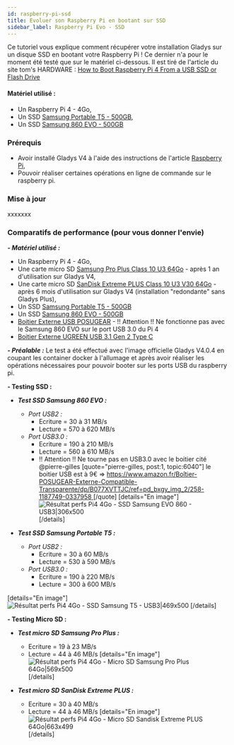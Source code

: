 ```yaml
---
id: raspberry-pi-ssd
title: Evoluer son Raspberry Pi en bootant sur SSD
sidebar_label: Raspberry Pi Evo - SSD
---
```


Ce tutoriel vous explique comment récupérer votre installation Gladys sur un disque SSD en bootant votre Raspberry Pi ! Ce dernier n'a pour le moment été testé que sur le matériel ci-dessous. Il est tiré de l'article du site tom's HARDWARE : [How to Boot Raspberry Pi 4 From a USB SSD or Flash Drive](https://www.tomshardware.com/how-to/boot-raspberry-pi-4-usb)
#### Matériel utilisé :
  - Un Raspberry Pi 4 - 4Go,
  - Un SSD [Samsung Portable T5 - 500GB](https://www.amazon.fr/gp/product/B074MCM721/ref=ppx_yo_dt_b_search_asin_title?ie=UTF8&psc=1),
  - Un SSD [Samsung 860 EVO - 500GB](https://www.amazon.fr/gp/product/B078WQT6S6/ref=ppx_yo_dt_b_search_asin_title?ie=UTF8&psc=1)   

### Prérequis

- Avoir installé Gladys V4 à l'aide des instructions de l'article [Raspberry Pi](/fr/docs/installation/raspberry-pi),
- Pouvoir réaliser certaines opérations en ligne de commande sur le raspberry pi.

### Mise à jour

xxxxxxx

### Comparatifs de performance (pour vous donner l'envie)

***- Matériel utilisé :***
  - Un Raspberry Pi 4 - 4Go,
  - Une carte micro SD [Samsung Pro Plus Class 10 U3 64Go](https://www.amazon.fr/gp/product/B06XFBGYLW/ref=ppx_yo_dt_b_search_asin_title?ie=UTF8&psc=1) - après 1 an d'utilisation sur Gladys V4,
  - Une carte micro SD [SanDisk Extreme PLUS Class 10 U3 V30 64Go](https://www.amazon.fr/gp/product/B07FCMWCVB/ref=ppx_yo_dt_b_search_asin_title?ie=UTF8&psc=1) - après 6 mois d'utilisation sur Gladys V4 (installation "redondante" sans Gladys Plus),
  - Un SSD [Samsung Portable T5 - 500GB](https://www.amazon.fr/gp/product/B074MCM721/ref=ppx_yo_dt_b_search_asin_title?ie=UTF8&psc=1)
  - Un SSD [Samsung 860 EVO - 500GB](https://www.amazon.fr/gp/product/B078WQT6S6/ref=ppx_yo_dt_b_search_asin_title?ie=UTF8&psc=1)
  - [Boitier Externe USB POSUGEAR](https://www.amazon.fr/Bo%C3%AEtier-POSUGEAR-Externe-Compatible-Transparente/dp/B077XVTTJC/ref=pd_bxgy_img_2/258-1187749-0337958?tag=gladproj-21) - !! Attention !! Ne fonctionne pas avec le Samsung 860 EVO sur le port USB 3.0 du Pi 4
  - [Boitier Externe UGREEN USB 3.1 Gen 2 Type C](https://www.amazon.fr/gp/product/B07D2BHVBD/ref=ppx_yo_dt_b_asin_title_o04_s00?ie=UTF8&psc=1)

***- Préalable :***
Le test a été effectué avec l'image officielle Gladys V4.0.4 en coupant les container docker à l'allumage et après avoir réaliser les opérations nécessaires pour pouvoir booter sur les ports USB du raspberry pi.

**- Testing SSD :**
  - ***Test SSD Samsung 860 EVO :***
    - *Port USB2 :*
      - Ecriture =  30 à 31 MB/s
      - Lecture =  570 à 620 MB/s
    - *Port USB3.0 :*
      - Ecriture = 190 à 210 MB/s
      - Lecture = 560 à 610 MB/s
      - !! Attention !! Ne tourne pas en USB3.0 avec le boitier cité @pierre-gilles 
[quote="pierre-gilles, post:1, topic:6040"]
le boitier USB est à 9€ => [https://www.amazon.fr/Boîtier-POSUGEAR-Externe-Compatible-Transparente/dp/B077XVTTJC/ref=pd_bxgy_img_2/258-1187749-0337958 ](https://www.amazon.fr/Bo%C3%AEtier-POSUGEAR-Externe-Compatible-Transparente/dp/B077XVTTJC/ref=pd_bxgy_img_2/258-1187749-0337958?tag=gladproj-21)
[/quote]
[details="En image"]
![Résultat perfs Pi4 4Go - SSD Samsung EVO 860 - USB3|306x500](upload://rr8DuiNvSjFtajVtaB2DIPkAs9N.jpeg) 
[/details]

  - ***Test SSD Samsung Portable T5 :***
    - *Port USB2 :*
      - Ecriture =  30 à 60 MB/s
      - Lecture =  530 à 590 MB/s
    - *Port USB3.0 :*
      - Ecriture =  190 à 220 MB/s
      - Lecture =  300 à 600 MB/s

[details="En image"]
![Résultat perfs Pi4 4Go - SSD Samsung T5 - USB3|469x500](upload://34F7QPtlPF5IoH4pGzjZRa36oaQ.jpeg) 
[/details]

**- Testing Micro SD :**
  - ***Test micro SD Samsung Pro Plus :***
      - Ecriture =  19 à 23 MB/s
      - Lecture =  44 à 46 MB/s
[details="En image"]
![Résultat perfs Pi4 4Go - Micro SD Samsung Pro Plus 64Go|569x500](upload://gsHLdOne26M7CAB03xSnZIt6N75.jpeg) 
[/details]

  - ***Test micro SD SanDisk Extreme PLUS :***
      - Ecriture = 30 à 40 MB/s
      - Lecture = 44 à 46 MB/s
[details="En image"]
![Résultat perfs Pi4 4Go - Micro SD Sandisk Extreme PLUS 64Go|663x499](upload://sR27YudQPATaW9behpvqsxfSwfu.jpeg) 
[/details]
